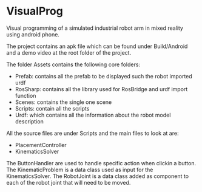 # VisualProg

Visual programming of a simulated industrial robot arm in mixed reality using android phone.

The project contains an apk file which can be found under Build/Android and a demo video at the root folder of the project.

The folder Assets contains the following core folders:

- Prefab: contains all the prefab to be displayed such the robot imported urdf
- RosSharp: contains all the library used for RosBridge and urdf import function
- Scenes: contains the single one scene
- Scripts: contain all the scripts
- Urdf: which contains all the information about the robot model description

All the source files are under Scripts and the main files to look at are:
- PlacementController
- KinematicsSolver

The ButtonHandler are used to handle specific action when clickin a button.
The KinematicProblem is a data class used as input for the KinematicsSolver.
The RobotJoint is a data class added as component to each of the robot joint that will need to be moved.
